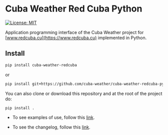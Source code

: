 # Cuba Weather Red Cuba Python

[![License: MIT](https://img.shields.io/badge/License-MIT-brightgreen.svg)](https://opensource.org/licenses/MIT)

Application programming interface of the Cuba Weather project for [www.redcuba.cu](https://www.redcuba.cu) implemented in Python.

## Install

```bash
pip install cuba-weather-redcuba
```

or

```bash
pip install git+https://github.com/cuba-weather/cuba-weather-redcuba-python
```

You can also clone or download this repository and at the root of the project do:

```bash
pip install .
```

- To see examples of use, follow this [link](example/README.md).

- To see the changelog, follow this [link](CHANGELOG.md).
